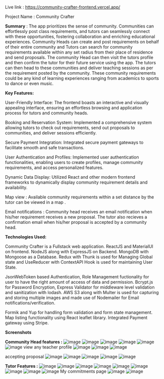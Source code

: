 Live link : <a>https://community-crafter-frontend.vercel.app/</a>

Project Name : Community Crafter

<strong>Summary</strong> : The app prioritizes the sense of community. Communities can effortlessly post class requirements, and tutors can seamlessly connect with these opportunities, fostering collaboration and enriching educational experiences. Community Heads can create and post requirements on behalf of their entire community and Tutors can search for community requirements available within any set radius from their place of residence and send proposals. The community Head can then visit the tutors profile and then confirm the tutor for their future service using the app. The tutors can then head to these communities and deliver teaching sessions as per the requirement posted by the community. These community requirements could be any kind of learning experiences ranging from academics to sports to dance or even music.

<strong>Key Features:</strong>

User-Friendly Interface: The frontend boasts an interactive and visually appealing interface, ensuring an effortless browsing and application process for tutors and community heads.

Booking and Reservation System: Implemented a comprehensive system allowing tutors to check out requirements, send out proposals to communities, and deliver sessions efficiently.

Secure Payment Integration: Integrated secure payment gateways to facilitate smooth and safe transactions. 

User Authentication and Profiles: Implemented user authentication functionalities, enabling users to create profiles, manage community requirements, and access personalized features.

Dynamic Data Display: Utilized React and other modern frontend frameworks to dynamically display community requirement details and availability.

Map view : Available community requirements within a set distance by the tutor can be viewed in a map .

Email notifications  : Community head receives an email notification when his/her requirement receives a new proposal. The tutor also recieves a confirmation email when his/her proposal is accepted by a community head.

<strong>Technologies Used:</strong>

Community Crafter is a Fullstack web application. ReactJS and MaterialUI on frontend. NodeJS along with ExpressJS on Backend. MongoDB with Mongoose as a Database. Redux with Thunk is used for Managing Global state and UseReducer with ContextAPI Hook is used for maintaining User State.

JsonWebToken based Authentication, Role Management fuctionality for user to have the right amount of access of data and permission. Bcrypt.js for Password Encryption, Express Validator for middleware level validation and sanitization with lodash. AWS S3 along with Multer is used for capturing and storing multiple images and made use of Nodemailer for Email notifications/verification. 

Formik and Yup for handling form validation and form state management. Map listing functionality using React leaflet library. Integrated Payment gateway using Stripe.


<strong>Screenshots</strong>

<strong>Community Head features :</strong>
![image](https://github.com/nikhilar98/communityCrafter-frontend/assets/132832328/e250d3c6-21b1-4d2c-bcec-149dc27bc303)
![image](https://github.com/nikhilar98/communityCrafter-frontend/assets/132832328/a50bc35d-73c1-49df-be73-142700fbf10b)
![image](https://github.com/nikhilar98/communityCrafter-frontend/assets/132832328/87dd804e-2a98-407b-b947-77950e50f986)
![image](https://github.com/nikhilar98/communityCrafter-frontend/assets/132832328/67565c24-54af-4afc-95c5-1f3bf66b1a9a)
![image](https://github.com/nikhilar98/communityCrafter-frontend/assets/132832328/908871d0-7761-4617-a6dc-99df4e0b276f)
![image](https://github.com/nikhilar98/communityCrafter-frontend/assets/132832328/062434a9-8a8c-4ccb-b888-889f12421552)
view any teacher profile 
![image](https://github.com/nikhilar98/communityCrafter-frontend/assets/132832328/4af8ccc7-0b1b-421b-ac51-33a9a462c005)
![image](https://github.com/nikhilar98/communityCrafter-frontend/assets/132832328/31b5e97f-0ab9-43d8-81df-d20ea1910447)
![image](https://github.com/nikhilar98/communityCrafter-frontend/assets/132832328/26879aaa-7cbe-4706-9d03-fda407803530)

accepting proposal
![image](https://github.com/nikhilar98/communityCrafter-frontend/assets/132832328/45afe4fc-2425-4b42-ad87-6f123e938f94)
![image](https://github.com/nikhilar98/communityCrafter-frontend/assets/132832328/c1187777-0120-4a02-b808-25233b403607)
![image](https://github.com/nikhilar98/communityCrafter-frontend/assets/132832328/10ffc24d-d6f4-4e7b-8209-ec208b2fa190)
![image](https://github.com/nikhilar98/communityCrafter-frontend/assets/132832328/669bfb4c-8fcb-4d03-9208-6f39e799724d)
![image](https://github.com/nikhilar98/communityCrafter-frontend/assets/132832328/c61ca961-1126-46d8-9be5-fe6847b93586)


<strong>Tutor Features : </strong>
![image](https://github.com/nikhilar98/communityCrafter-frontend/assets/132832328/a91a2f37-82b4-484e-8152-93aefae47d44)
![image](https://github.com/nikhilar98/communityCrafter-frontend/assets/132832328/b07b512a-cc61-4715-a2db-f7ada91e13cb)
![image](https://github.com/nikhilar98/communityCrafter-frontend/assets/132832328/53b7b885-5be8-406c-8385-3a7da66435f6)
![image](https://github.com/nikhilar98/communityCrafter-frontend/assets/132832328/969a152f-5a34-4e82-ae8e-7238a7fdd297)
![image](https://github.com/nikhilar98/communityCrafter-frontend/assets/132832328/c5fd6b04-e3ba-43c4-8625-227851135e4a)
![image](https://github.com/nikhilar98/communityCrafter-frontend/assets/132832328/78fb5559-d1d8-4ed1-8294-c522449a9d11)
![image](https://github.com/nikhilar98/communityCrafter-frontend/assets/132832328/5fe0609d-c2f9-4b3b-9282-f7e1b0906520)
![image](https://github.com/nikhilar98/communityCrafter-frontend/assets/132832328/667509de-db9c-4800-a18e-c1062afd9ad8)
![image](https://github.com/nikhilar98/communityCrafter-frontend/assets/132832328/8894813c-64e3-4dc1-b781-3fcf9146018b)
My commitments page
![image](https://github.com/nikhilar98/communityCrafter-frontend/assets/132832328/dbe0197e-95a0-4995-bb58-b5545b85e5e6)
![image](https://github.com/nikhilar98/communityCrafter-frontend/assets/132832328/cbdc11bc-f243-4084-9a3c-ca9f37671ab1)


